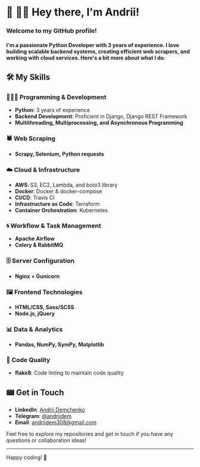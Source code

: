 # 👋 👨🏻 Hey there, I'm Andrii!

### Welcome to my GitHub profile! 
#### I'm a passionate Python Developer with 3 years of experience. I love building scalable backend systems, creating efficient web scrapers, and working with cloud services. Here's a bit more about what I do:

## 🛠️ My Skills

### 👨🏻‍💻 Programming & Development
- **Python**: 3 years of experience
- **Backend Development**: Proficient in Django, Django REST Framework
- **Multithreading, Multiprocessing, and Asynchronous Programming**

### 🕷 Web Scraping
- **Scrapy, Selenium, Python requests**

### ☁️ Cloud & Infrastructure
- **AWS**: S3, EC2, Lambda, and boto3 library
- **Docker**: Docker & docker-compose
- **CI/CD**: Travis CI
- **Infrastructure as Code**: Terraform
- **Container Orchestration**: Kubernetes

### 🌀 Workflow & Task Management
- **Apache Airflow**
- **Celery & RabbitMQ**

### 🗄 Server Configuration
- **Nginx + Gunicorn**

### 🖼 Frontend Technologies
- **HTML/CSS, Sass/SCSS**
- **Node.js, jQuery**

### 📊 Data & Analytics
- **Pandas, NumPy, SymPy, Matplotlib**

### 📝 Code Quality
- **flake8**: Code linting to maintain code quality

## 📟 Get in Touch

- **LinkedIn**: [Andrii Demchenko](https://www.linkedin.com/in/andriidem/)
- **Telegram**: [@andriidem](https://t.me/andriidem)
- **Email**: [andriidem308@gmail.com](mailto:andriidem308@gmail.com)

Feel free to explore my repositories and get in touch if you have any questions or collaboration ideas!

---

Happy coding! 🚀
